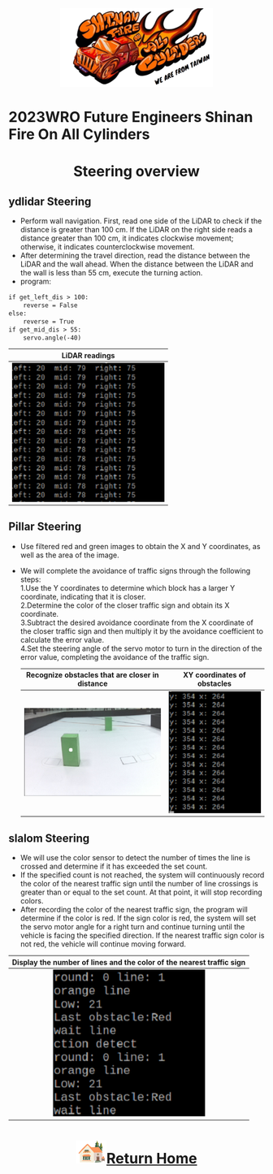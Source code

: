 <div align=center> <img src="../../other/img/logo.png" width=300 alt=" logo"> </div>

2023WRO Future Engineers Shinan Fire On All Cylinders  
====
# <div align="center">Steering overview</div> 

## ydlidar Steering
- Perform wall navigation. First, read one side of the LiDAR to check if the distance is greater than 100 cm. If the LiDAR on the right side reads a distance greater than 100 cm, it indicates clockwise movement; otherwise, it indicates counterclockwise movement.
- After determining the travel direction, read the distance between the LiDAR and the wall ahead. When the distance between the LiDAR and the wall is less than 55 cm, execute the turning action.
- program:
```
if get_left_dis > 100:
    reverse = False
else:
    reverse = True
if get_mid_dis > 55:
    servo.angle(-40)
```

|LiDAR readings|
|:---:|
|<div align="center"> <img src="./img/read_lidar.png" width="300" alt="Detecting_nearby_obstacles"></div>|

## Pillar Steering


- Use filtered red and green images to obtain the X and Y coordinates, as well as the area of the image.  
- We will complete the avoidance of traffic signs through the following steps:  
 1.Use the Y coordinates to determine which block has a larger Y coordinate, indicating that it is closer.  
 2.Determine the color of the closer traffic sign and obtain its X coordinate.  
 3.Subtract the desired avoidance coordinate from the X coordinate of the closer  traffic sign and then multiply it by the avoidance coefficient to calculate the error value.  
 4.Set the steering angle of the servo motor to turn in the direction of the error value, completing the avoidance of the traffic sign.

  |Recognize obstacles that are closer in distance|XY coordinates of obstacles|
  |:---:|:---:|
  |<div align="center"> <img src="./img/Detecting_nearby_obstacles.png" width="400" alt="Detecting_nearby_obstacles"></div>|<div align="center"> <img src="./img/Obstacle_XY_coordinates.png" width="250" alt="Obstacle_XY_coordinates"></div>|

  

## slalom Steering

- We will use the color sensor to detect the number of times the line is crossed and determine if it has exceeded the set count.
- If the specified count is not reached, the system will continuously record the color of the nearest traffic sign until the number of line crossings is greater than or equal to the set count. At that point, it will stop recording colors.
- After recording the color of the nearest traffic sign, the program will determine if the color is red. If the sign color is red, the system will set the servo motor angle for a right turn and continue turning until the vehicle is facing the specified direction. If the nearest traffic sign color is not red, the vehicle will continue moving forward.

 
 <div align="center">

|Display the number of lines and the color of the nearest traffic sign|
|:---:|
|<div align="center"> <img src="./img/detect_last_obstacle.png" width="300" alt="Obstacle_XY_coordinates"></div>|

</div>

# <div align="center">![HOME](../../other/img/Home.png)[Return Home](../../)</div>  


